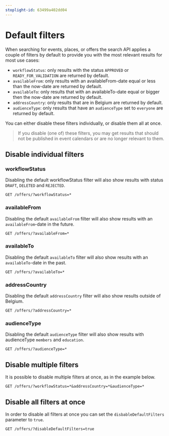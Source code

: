 ```yaml
---
stoplight-id: 63499a402dd04
---
```


# Default filters

When searching for events, places, or offers the search API applies a couple of filters by default to provide you with the most relevant results for most use cases:

* `workflowStatus`: only results with the status `APPROVED` or `READY_FOR_VALIDATION` are returned by default.
* `availableFrom`: only results with an availableFrom-date equal or less than the now-date are returned by default.
* `availableTo`: only results that with an availableTo-date equal or bigger then the now-date are returned by default.
* `addressCountry`: only results that are in Belgium are returned by default.
* `audienceType`: only results that have an `audienceType` set to `everyone` are returned by default.

You can either disable these filters individually, or disable them all at once.

<!-- theme: info -->

> If you disable (one of) these filters, you may get results that should not be published in event calendars or are no longer relevant to them.

## Disable individual filters

### workflowStatus

Disabling the default workflowStatus filter will also show results with status `DRAFT`, `DELETED` and `REJECTED`.

```
GET /offers/?workflowStatus=*
```

### availableFrom

Disabling the default `availableFrom` filter will also show results with an `availableFrom`-date in the future.

```
GET /offers/?availableFrom=*
```

### availableTo

Disabling the default `availableTo` filter will also show results with an `availableTo`-date in the past.

```
GET /offers/?availableTo=*
```

### addressCountry

Disabling the default `addressCountry` filter will also show results outside of Belgium.

```
GET /offers/?addressCountry=*
```

### audienceType

Disabling the default `audienceType` filter will also show results with audienceType `members` and `education`.

```
GET /offers/?audienceType=*
```

## Disable multiple filters

It is possible to disable multiple filters at once, as in the example below.

```
GET /offers/?workflowStatus=*&addressCountry=*&audienceType=*
```

## Disable all filters at once

In order to disable all filters at once you can set the `disbableDefaultFilters` parameter to `true`.

```
GET /offers/?disableDefaultFilters=true
```

